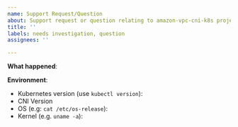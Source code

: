 ```yaml
---
name: Support Request/Question
about: Support request or question relating to amazon-vpc-cni-k8s project.
title: ''
labels: needs investigation, question
assignees: ''

---
```


<!--
For urgent operational issues, please contact AWS Support directly at https://aws.amazon.com/premiumsupport/

If you think you have found a potential security issue, please do not post it as an issue. Instead, follow the instructions at https://aws.amazon.com/security/vulnerability-reporting/ or email AWS Security directly at aws-security@amazon.com

For Network Policy requests, please file at https://github.com/aws/aws-network-policy-agent/issues
-->

**What happened**:

<!--
If you are looking for help, check the [troubleshooting guide](https://github.com/aws/amazon-vpc-cni-k8s/blob/master/docs/troubleshooting.md)

If you are unable to find the answers and would like to create an issue, upload the logs by running [CNI Log Collection tool](https://docs.aws.amazon.com/eks/latest/userguide/troubleshooting.html#troubleshoot-cni) and email the log archive to k8s-awscni-triage@amazon.com
-->

**Environment**:
- Kubernetes version (use `kubectl version`):
- CNI Version
- OS (e.g: `cat /etc/os-release`):
- Kernel (e.g. `uname -a`):
